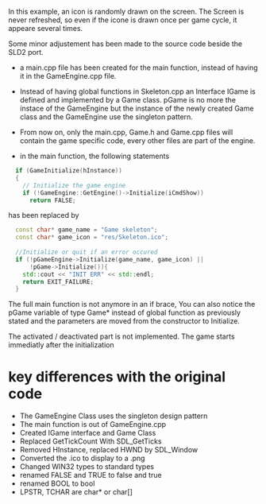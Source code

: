 
In this example, an icon is randomly drawn on the screen. The Screen is never
refreshed, so even if the icone is drawn once per game cycle, it appeare several
times.

Some minor adjustement has been made to the source code beside the SLD2 port.

* a main.cpp file has been created for the main function, instead of having it in
the GameEngine.cpp file.

* Instead of having global functions in Skeleton.cpp an Interface IGame is
defined and implemented by a Game class.
pGame is no more the instace of the GameEngine but the instance of the newly
created Game class and the GameEngine use the singleton pattern.

* From now on, only the main.cpp, Game.h and Game.cpp files will contain the game
specific code, every other files are part of the engine. 

* in the main function, the following statements

```c++
  if (GameInitialize(hInstance))
  {
    // Initialize the game engine
    if (!GameEngine::GetEngine()->Initialize(iCmdShow))
      return FALSE;
```

has been replaced by

```c++
  const char* game_name = "Game skeleton";
  const char* game_icon = "res/Skeleton.ico";
  
  //Initialize or quit if an error occured
  if (!pGameEngine->Initialize(game_name, game_icon) ||
      !pGame->Initialize()){
    std::cout << "INIT ERR" << std::endl;
    return EXIT_FAILURE;
  }
```

The full main function is not anymore in an if brace,
You can also notice the pGame variable of type Game* instead of
global function as previously stated and the parameters are moved
from the constructor to Initialize. 

The activated / deactivated part is not implemented.
The game starts immediatly after the initialization

# key differences with the original code

* The GameEngine Class uses the singleton design pattern
* The main function is out of GameEngine.cpp
* Created IGame interface and Game Class
* Replaced GetTickCount With SDL_GetTicks
* Removed HInstance, replaced HWND by SDL_Window
* Converted the .ico to display to a .png
* Changed WIN32 types to standard types
 * renamed FALSE and TRUE to false and true
 * renamed BOOL to bool
 * LPSTR, TCHAR  are char* or char[]
